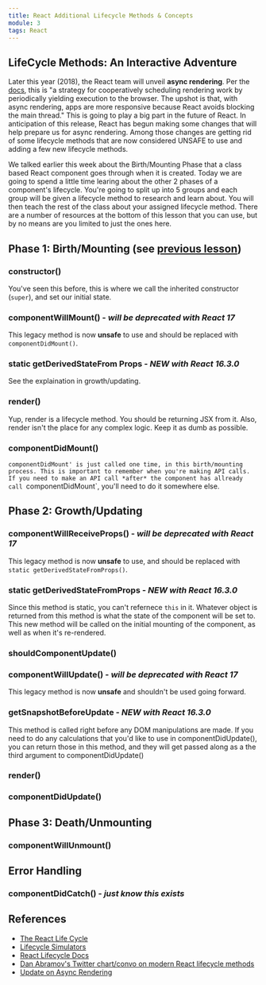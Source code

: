 ```yaml
---
title: React Additional Lifecycle Methods & Concepts
module: 3
tags: React
---
```


## LifeCycle Methods: An Interactive Adventure

Later this year (2018), the React team will unveil **async rendering**. Per the [docs](https://reactjs.org/blog/2017/09/26/react-v16.0.html#new-core-architecture), this is "a strategy for cooperatively scheduling rendering work by periodically yielding execution to the browser. The upshot is that, with async rendering, apps are more responsive because React avoids blocking the main thread." This is going to play a big part in the future of React. In anticipation of this release, React has begun making some changes that will help prepare us for async rendering. Among those changes are getting rid of some lifecycle methods that are now considered UNSAFE to use and adding a few new lifecycle methods. 

We talked earlier this week about the Birth/Mounting Phase that a class based React component goes through when it is created. Today we are going to spend a little time learing about the other 2 phases of a component's lifecycle. You're going to split up into 5 groups and each group will be given a lifecycle method to research and learn about. You will then teach the rest of the class about your assigned lifecycle method. There are a number of resources at the bottom of this lesson that you can use, but by no means are you limited to just the ones here. 

## Phase 1: Birth/Mounting (see [previous lesson](http://frontend.turing.io/lessons/module-3/react-basic-lifecycle-methods-and-propTypes.html)) 

### constructor()

You've seen this before, this is where we call the inherited constructor
(`super`), and set our initial state.

### componentWillMount() - *will be deprecated with React 17*

This legacy method is now **unsafe** to use and should be replaced with 
`componentDidMount()`.

### static getDerivedStateFrom Props - *NEW with React 16.3.0*

See the explaination in growth/updating.

### render()

Yup, render is a lifecycle method. You should be returning JSX from it. Also,
render isn't the place for any complex logic. Keep it as dumb as possible.

### componentDidMount()

`componentDidMount' is just called one time, in this birth/mounting process.
This is important to remember when you're making API calls. If you need to make
an API call *after* the component has allready call `componentDidMount`, you'll
need to do it somewhere else.
 
## Phase 2: Growth/Updating  

### componentWillReceiveProps() - *will be deprecated with React 17*

This legacy method is now **unsafe** to use, and should be replaced with `static
getDerivedStateFromProps()`.

### static getDerivedStateFromProps - *NEW with React 16.3.0*

Since this method is static, you can't refernece `this` in it. Whatever object
is returned from this method is what the state of the component will be set to.
This new method will be called on the initial mounting of the component, as well
as when it's re-rendered.

### shouldComponentUpdate()

### componentWillUpdate() - *will be deprecated with React 17*

This legacy method is now **unsafe** and shouldn't be used going forward.

### getSnapshotBeforeUpdate - *NEW with React 16.3.0*

This method is called right before any DOM manipulations are made. If you need
to do any calculations that you'd like to use in componentDidUpdate(), you can
return those in this method, and they will get passed along as a the third
argument to componentDidUpdate()

### render()

### componentDidUpdate()

## Phase 3: Death/Unmounting  

### componentWillUnmount()

## Error Handling

### componentDidCatch() - *just know this exists*

## References

- [The React Life Cycle](https://developmentarc.gitbooks.io/react-indepth/content/life_cycle/introduction.html)
- [Lifecycle Simulators](https://reactarmory.com/guides/lifecycle-simulators)
- [React Lifecycle Docs](https://reactjs.org/docs/react-component.html)
- [Dan Abramov's Twitter chart/convo on modern React lifecycle methods](https://twitter.com/dan_abramov/status/981712092611989509)
- [Update on Async Rendering](https://reactjs.org/blog/2018/03/27/update-on-async-rendering.html)
